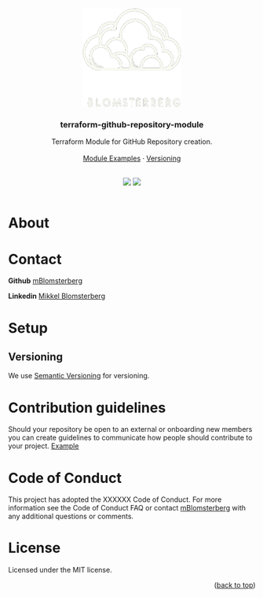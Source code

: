 <br />
<div id="readme-top" align="center">
  <a href="https://github.com/mBlomsterberg/">
    <picture>
      <source srcset="logo_inv.png" media="(prefers-color-scheme: dark)">
      <img src="logo.png" alt="Logo" width="200" height="200">
    </picture>
  </a>

  <h3 align="center">terraform-github-repository-module</h3>

  <p align="center">
    Terraform Module for GitHub Repository creation.
    <br />
    <br />
    <a href="https://github.com/mBlomsterberg/terraform-github-repository-module/blob/main/examples/">Module Examples</a>
    ·
    <a href="https://github.com/mBlomsterberg/terraform-github-repository-module/blob/main/documentation/version.md">Versioning</a>
  </p>
  <br />
</div>

<div align="center">
<img src="https://img.shields.io/badge/Terraform-7B42BC?style=for-the-badge&logo=terraform&logoColor=white"> <img src="https://img.shields.io/badge/github-%23121011.svg?style=for-the-badge&logo=github&logoColor=white"> 
</div>

<br>

# About


# Contact 
**Github** [mBlomsterberg](https://github.com/mBlomsterberg) 

**Linkedin** [Mikkel Blomsterberg](https://www.linkedin.com/in/mikkel-blomsterberg-663b785a/)


# Setup

## Versioning

We use [Semantic Versioning](http://semver.org/) for versioning.

# Contribution guidelines
Should your repository be open to an external or onboarding new members you can create guidelines to communicate how people should contribute to your project. [Example](https://github.com/github/docs/blob/main/CONTRIBUTING.md)

# Code of Conduct

This project has adopted the XXXXXX Code of Conduct. For more information see the Code of Conduct FAQ or contact [mBlomsterberg]() with any additional questions or comments.

# License

Licensed under the MIT license.

<p align="right">(<a href="#readme-top">back to top</a>)</p>

